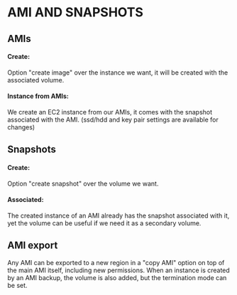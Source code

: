 # AMI AND SNAPSHOTS
## AMIs
#### Create:

Option "create image" over the instance we want, it will be created with the associated volume.

#### Instance from AMIs:

We create an EC2 instance from our AMIs, it comes with the snapshot associated with the AMI. (ssd/hdd and key pair settings are available for changes)

## Snapshots
#### Create:

Option "create snapshot" over the volume we want. 

#### Associated:

The created instance of an AMI already has the snapshot associated with it, yet the volume can be useful if we need it as a secondary volume.

## AMI export

Any AMI can be exported to a new region in a "copy AMI" option on top of the main AMI itself, including new permissions.
When an instance is created by an AMI backup, the volume is also added, but the termination mode can be set.